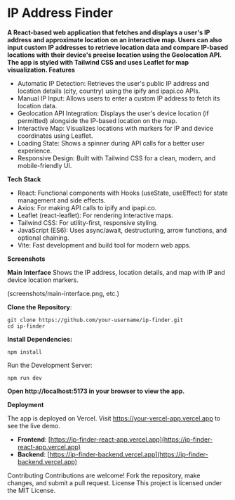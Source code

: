 
# IP Address Finder

**A React-based web application that fetches and displays a user's IP address and approximate location on an interactive map. Users can also input custom IP addresses to retrieve location data and compare IP-based locations with their device's precise location using the Geolocation API. The app is styled with Tailwind CSS and uses Leaflet for map visualization.
Features**

* Automatic IP Detection: Retrieves the user's public IP address and location details (city, country) using the ipify and ipapi.co APIs.
* Manual IP Input: Allows users to enter a custom IP address to fetch its location data.
* Geolocation API Integration: Displays the user's device location (if permitted) alongside the IP-based location on the map.
* Interactive Map: Visualizes locations with markers for IP and device coordinates using Leaflet.
* Loading State: Shows a spinner during API calls for a better user experience.
* Responsive Design: Built with Tailwind CSS for a clean, modern, and mobile-friendly UI.

**Tech** **Stack**

* React: Functional components with Hooks (useState, useEffect) for state management and side effects.
* Axios: For making API calls to ipify and ipapi.co.
* Leaflet (react-leaflet): For rendering interactive maps.
* Tailwind CSS: For utility-first, responsive styling.
* JavaScript (ES6): Uses async/await, destructuring, arrow functions, and optional chaining.
* Vite: Fast development and build tool for modern web apps.

**Screenshots**

**Main** **Interface**
Shows the IP address, location details, and map with IP and device location markers.

 (screenshots/main-interface.png, etc.)
 

**Clone the Repository**:
```
git clone https://github.com/your-username/ip-finder.git
cd ip-finder
```

**Install Dependencies:**

```
npm install
```

Run the Development Server:
```
npm run dev
 ```

**Open http://localhost:5173 in your browser to view the app.**


**Deployment**

The app is deployed on Vercel. Visit https://your-vercel-app.vercel.app to see the live demo.


- **Frontend**: [https://ip-finder-react-app.vercel.app](https://ip-finder-react-app.vercel.app)
- **Backend**: [https://ip-finder-backend.vercel.app](https://ip-finder-backend.vercel.app)

Contributing
Contributions are welcome! Fork the repository, make changes, and submit a pull request.
License
This project is licensed under the MIT License.